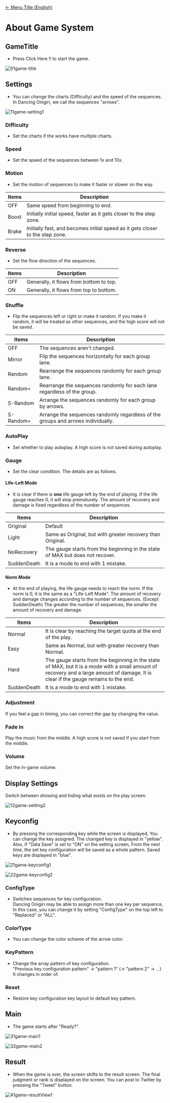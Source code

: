 [<- Menu Title (English)](Sidebar-En.html)
# About Game System

## GameTitle
- Press Click Here !! to start the game.

![01game-title](https://cw7.sakura.ne.jp/danoni/wiki/01game-title-1.png)

## Settings
- You can change the charts (Difficulty) and the speed of the sequences.  
 In Dancing Onigiri, we call the sequences "arrows".

![11game-setting1](https://cw7.sakura.ne.jp/danoni/wiki/11game-setting1-1.png)

### Difficulty
- Set the charts if the works have multiple charts.

### Speed
- Set the speed of the sequences between 1x and 10x.

### Motion
- Set the motion of sequences to make it faster or slower on the way.

|Items|Description|
|----|----|
|OFF|Same speed from beginning to end.|
|Boost|Initially initial speed, faster as it gets closer to the step zone.|
|Brake|Initially fast, and becomes initial speed as it gets closer to the step zone.|

### Reverse
- Set the flow direction of the sequences.

|Items|Description|
|----|----|
|OFF|Generally, it flows from bottom to top.|
|ON|Generally, it flows from top to bottom.|

### Shuffle
- Flip the sequences left or right or make it random.
If you make it random, it will be treated as other sequences, and the high score will not be saved.

|Items|Description|
|----|----|
|OFF|The sequences aren't changed.|
|Mirror|Flip the sequences horizontally for each group lane.|
|Random|Rearrange the sequences randomly for each group lane.|
|Random+|Rearrange the sequences randomly for each lane regardless of the group.|
|S-Random|Arrange the sequences randomly for each group by arrows.|
|S-Random+|Arrange the sequences randomly regardless of the groups and arrows individually.|

### AutoPlay
- Set whether to play autoplay.
A high score is not saved during autoplay.

### Gauge
- Set the clear condition. The details are as follows.

#### Life-Left Mode
- It is clear if there is **one** life gauge left by the end of playing.
If the life gauge reaches 0, it will stop prematurely.
The amount of recovery and damage is fixed regardless of the number of sequences.

|Items|Description|
|----|----|
|Original|Default|
|Light|Same as Original, but with greater recovery than Original.|
|NoRecovery|The gauge starts from the beginning in the state of MAX but does not recover.|
|SuddenDeath|It is a mode to end with 1 mistake.|

#### Norm Mode
- At the end of playing, the life gauge needs to reach the norm.
If the norm is 0, it is the same as a "Life-Left Mode".
The amount of recovery and damage changes according to the number of sequences. (Except SuddenDeath)
The greater the number of sequences, the smaller the amount of recovery and damage.

|Items|Description|
|----|----|
|Normal|It is clear by reaching the target quota at the end of the play.|
|Easy|Same as Normal, but with greater recovery than Normal.|
|Hard|The gauge starts from the beginning in the state of MAX, but it is a mode with a small amount of recovery and a large amount of damage. It is clear if the gauge remains to the end.|
|SuddenDeath|It is a mode to end with 1 mistake.|

### Adjustment
If you feel a gap in timing, you can correct the gap by changing the value.

### Fade in
Play the music from the middle.
A high score is not saved if you start from the middle.

### Volume  
Set the in-game volume.

## Display Settings  
Switch between showing and hiding what exists on the play screen.

![12game-setting2](https://cw7.sakura.ne.jp/danoni/wiki/12game-setting2-1.png)

## Keyconfig  
- By pressing the corresponding key while the screen is displayed,
You can change the key assigned.
The changed key is displayed in "yellow".
Also, if "Data Save" is set to "ON" on the setting screen,
From the next time, the set key configuration will be saved as a whole pattern.
Saved keys are displayed in "blue".

![21game-keyconfig1](https://cw7.sakura.ne.jp/danoni/wiki/21game-keyconfig1-1.png)

![22game-keyconfig2](https://cw7.sakura.ne.jp/danoni/wiki/22game-keyconfig2.png)

### ConfigType
- Switches sequences for key configuration.  
Dancing Onigiri may be able to assign more than one key per sequence,  
In this case, you can change it by setting "ConfigType" on the top left to "Replaced" or "ALL".  

### ColorType
- You can change the color scheme of the arrow color.

### KeyPattern
- Change the array pattern of key configuration.  
"Previous key configuration pattern" -> "pattern 1" (-> "pattern 2" -> ...)  
It changes in order of.

### Reset
- Restore key configuration key layout to default key pattern.

## Main
- The game starts after "Ready?".

![31game-main1](https://cw7.sakura.ne.jp/danoni/wiki/31game-main1.png)

![32game-main2](https://cw7.sakura.ne.jp/danoni/wiki/32game-main2.png)

## Result
- When the game is over, the screen shifts to the result screen.
The final judgment or rank is displayed on the screen.
You can post to Twitter by pressing the "Tweet" button.

![41game-resultView1](https://cw7.sakura.ne.jp/danoni/wiki/41game-resultView1.png)